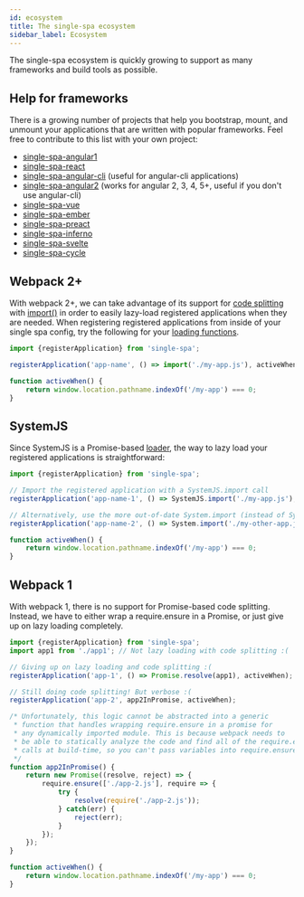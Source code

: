 ```yaml
---
id: ecosystem
title: The single-spa ecosystem
sidebar_label: Ecosystem
---
```


The single-spa ecosystem is quickly growing to support as many frameworks and build tools as possible.

## Help for frameworks
There is a growing number of projects that help you bootstrap, mount,
and unmount your applications that are written with popular frameworks. Feel free
to contribute to this list with your own project:

- [single-spa-angular1](https://github.com/CanopyTax/single-spa-angular1)
- [single-spa-react](https://github.com/CanopyTax/single-spa-react)
- [single-spa-angular-cli](https://github.com/PlaceMe-SAS/single-spa-angular-cli) (useful for angular-cli applications)
- [single-spa-angular2](https://github.com/CanopyTax/single-spa-angular2) (works for angular 2, 3, 4, 5+, useful if you don't use angular-cli)
- [single-spa-vue](https://github.com/CanopyTax/single-spa-vue)
- [single-spa-ember](https://github.com/CanopyTax/single-spa-ember)
- [single-spa-preact](https://github.com/CanopyTax/single-spa-preact)
- [single-spa-inferno](https://github.com/CanopyTax/single-spa-inferno)
- [single-spa-svelte](https://github.com/CanopyTax/single-spa-svelte)
- [single-spa-cycle](https://github.com/pcmnac/single-spa-cycle)

## Webpack 2+
With webpack 2+, we can take advantage of its support for [code splitting](https://webpack.js.org/guides/code-splitting/) with [import()](https://webpack.js.org/api/module-methods/#import)
in order to easily lazy-load registered applications when they are needed. When registering
registered applications from inside of your single spa config, try the following for your
[loading functions](single-spa-config.md#loading-function).
```js
import {registerApplication} from 'single-spa';

registerApplication('app-name', () => import('./my-app.js'), activeWhen);

function activeWhen() {
	return window.location.pathname.indexOf('/my-app') === 0;
}
```

## SystemJS
Since SystemJS is a Promise-based [loader](https://whatwg.github.io/loader), the way to
lazy load your registered applications is straightforward:

```js
import {registerApplication} from 'single-spa';

// Import the registered application with a SystemJS.import call
registerApplication('app-name-1', () => SystemJS.import('./my-app.js'), activeWhen);

// Alternatively, use the more out-of-date System.import (instead of SystemJS.import)
registerApplication('app-name-2', () => System.import('./my-other-app.js'), activeWhen);

function activeWhen() {
	return window.location.pathname.indexOf('/my-app') === 0;
}
```

## Webpack 1
With webpack 1, there is no support for Promise-based code splitting. Instead, we have to either wrap
a require.ensure in a Promise, or just give up on lazy loading completely.

```js
import {registerApplication} from 'single-spa';
import app1 from './app1'; // Not lazy loading with code splitting :(

// Giving up on lazy loading and code splitting :(
registerApplication('app-1', () => Promise.resolve(app1), activeWhen);

// Still doing code splitting! But verbose :(
registerApplication('app-2', app2InPromise, activeWhen);

/* Unfortunately, this logic cannot be abstracted into a generic
 * function that handles wrapping require.ensure in a promise for
 * any dynamically imported module. This is because webpack needs to
 * be able to statically analyze the code and find all of the require.ensure
 * calls at build-time, so you can't pass variables into require.ensure.
 */
function app2InPromise() {
	return new Promise((resolve, reject) => {
		require.ensure(['./app-2.js'], require => {
			try {
				resolve(require('./app-2.js'));
			} catch(err) {
				reject(err);
			}
		});
	});
}

function activeWhen() {
	return window.location.pathname.indexOf('/my-app') === 0;
}
```
